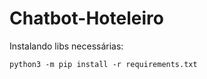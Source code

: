 # Chatbot-Hoteleiro

Instalando libs necessárias:

```
python3 -m pip install -r requirements.txt
```
